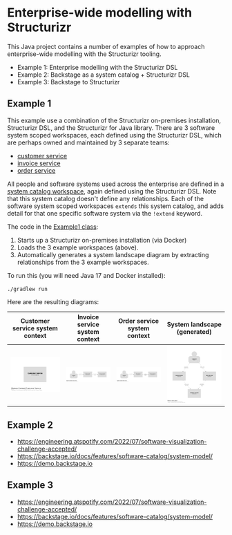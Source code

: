 # Enterprise-wide modelling with Structurizr

This Java project contains a number of examples of how to approach enterprise-wide modelling with the Structurizr tooling.

- Example 1: Enterprise modelling with the Structurizr DSL
- Example 2: Backstage as a system catalog + Structurizr DSL
- Example 3: Backstage to Structurizr

## Example 1

This example use a combination of the Structurizr on-premises installation, Structurizr DSL, and the Structurizr for Java library.
There are 3 software system scoped workspaces, each defined using the Structurizr DSL,
which are perhaps owned and maintained by 3 separate teams:

- [customer service](src/main/resources/example1/customer-service/workspace.dsl)
- [invoice service](src/main/resources/example1/invoice-service/workspace.dsl)
- [order service](src/main/resources/example1/order-service/workspace.dsl)

All people and software systems used across the enterprise are defined in a [system catalog workspace](src/main/resources/example1/system-catalog.dsl),
again defined using the Structurizr DSL. Note that this system catalog doesn't define any relationships.
Each of the software system scoped workspaces `extends` this system catalog, and adds detail for that one specific
software system via the `!extend` keyword.

The code in the [Example1 class](src/main/java/org/example/Example1.java):

1. Starts up a Structurizr on-premises installation (via Docker)
2. Loads the 3 example workspaces (above).
3. Automatically generates a system landscape diagram by extracting relationships from the 3 example workspaces.

To run this (you will need Java 17 and Docker installed):

```
./gradlew run
```

Here are the resulting diagrams:

| Customer service system context                                                 | Invoice service system context                                               | Order service system context                                           | System landscape (generated)                               |
|---------------------------------------------------------------------------------|------------------------------------------------------------------------------|------------------------------------------------------------------------|------------------------------------------------------------|
| [![Customer service](images/customer-service.png)](images/customer-service.png) | [![Invoice service](images/invoice-service.png)](images/invoice-service.png) | [![Order service](images/order-service.png)](images/order-service.png) | [![Landscape](images/landscape.png)](images/landscape.png) |

## Example 2

- https://engineering.atspotify.com/2022/07/software-visualization-challenge-accepted/
- https://backstage.io/docs/features/software-catalog/system-model/
- https://demo.backstage.io

## Example 3

- https://engineering.atspotify.com/2022/07/software-visualization-challenge-accepted/
- https://backstage.io/docs/features/software-catalog/system-model/
- https://demo.backstage.io

